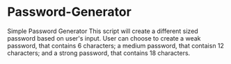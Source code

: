 # Password-Generator
Simple Password Generator
This script will create a different sized password based on user's input. User can choose to create a weak password, that contains 6 characters; a medium password, that contaisn 12 characters; and a strong password, that contains 18 characters.